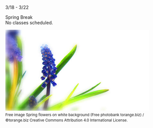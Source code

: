 
<div class="change">

<div class="column_date">
<p markdown="block">


3/18 - 3/22
</p>
</div>

<div class="column_materials">
<p markdown="block">

Spring Break <br>
No classes scheduled.

<img src="resources/img/spring.png" alt="spring">
<br><small>Free image Spring flowers on white background (Free photobank torange.biz) / ©torange.biz
Creative Commons Attribution 4.0 International License.</small>

</p>
</div>


<div class="column_assign">
<p markdown="block">
</p>
</div>

</div>
